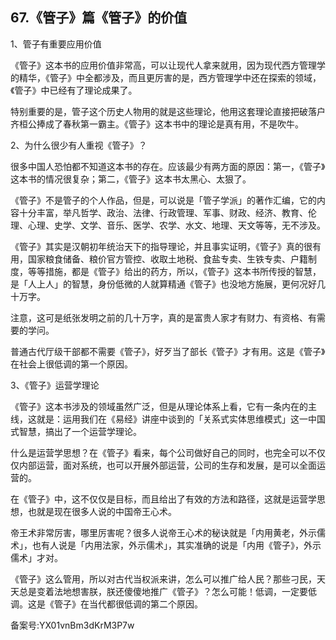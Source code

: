 ## 67.《管子》篇《管子》的价值
1、管子有重要应用价值


《管子》这本书的应用价值非常高，可以让现代人拿来就用，因为现代西方管理学的精华，《管子》中全都涉及，而且更厉害的是，西方管理学中还在探索的领域，《管子》中已经有了理论成果了。


特别重要的是，管子这个历史人物用的就是这些理论，他用这套理论直接把破落户齐桓公捧成了春秋第一霸主。《管子》这本书中的理论是真有用，不是吹牛。


2、为什么很少有人重视《管子》？


很多中国人恐怕都不知道这本书的存在。应该最少有两方面的原因：第一，《管子》这本书的情况很复杂；第二，《管子》这本书太黑心、太狠了。


《管子》不是管子的个人作品，但是，可以说是「管子学派」的著作汇编，它的内容十分丰富，举凡哲学、政治、法律、行政管理、军事、财政、经济、教育、伦理、心理、史学、文学、音乐、医学、农学、水文、地理、天文等等，无不涉及。


《管子》其实是汉朝初年统治天下的指导理论，并且事实证明，《管子》真的很有用，国家粮食储备、粮价官方管控、收取土地税、食盐专卖、生铁专卖、户籍制度，等等措施，都是《管子》给出的药方，所以，《管子》这本书所传授的智慧，是「人上人」的智慧，身份低微的人就算精通《管子》也没地方施展，更何况好几十万字。


注意，这可是纸张发明之前的几十万字，真的是富贵人家才有财力、有资格、有需要的学问。


普通古代厅级干部都不需要《管子》，好歹当了部长《管子》才有用。这是《管子》在社会上很低调的第一个原因。


3、《管子》运营学理论


《管子》这本书涉及的领域虽然广泛，但是从理论体系上看，它有一条内在的主线，这就是：运用我们在《易经》讲座中谈到的「关系式实体思维模式」这一中国式智慧，搞出了一个运营学理论。


什么是运营学思想？在《管子》看来，每个公司做好自己的同时，也完全可以不仅仅内部运营，面对系统，也可以开展外部运营，公司的生存和发展，是可以全面运营的。


在《管子》中，这不仅仅是目标，而且给出了有效的方法和路径，这就是运营学思想，也就是现在很多人说的中国帝王心术。


帝王术非常厉害，哪里厉害呢？很多人说帝王心术的秘诀就是「内用黄老，外示儒术」，也有人说是「内用法家，外示儒术」，其实准确的说是「内用《管子》，外示儒术」才对。


《管子》这么管用，所以对古代当权派来讲，怎么可以推广给人民？那些刁民，天天总是变着法地想害朕，朕还傻傻地推广《管子》？怎么可能！低调，一定要低调。这是《管子》在当代都很低调的第二个原因。


备案号:YX01vnBm3dKrM3P7w

